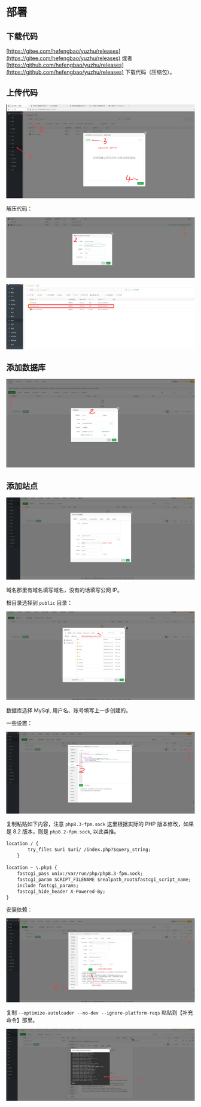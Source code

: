 # 部署

## 下载代码

[https://gitee.com/hefengbao/yuzhu/releases](https://gitee.com/hefengbao/yuzhu/releases) 或者 [https://github.com/hefengbao/yuzhu/releases](https://github.com/hefengbao/yuzhu/releases) 下载代码（压缩包）。

## 上传代码

![](../images/bt12.png)


解压代码：

![](../images/bt13.png)

![](../images/bt14.png)

## 添加数据库

![](../images/bt15.png)

## 添加站点

![](../images/bt18.png)

域名那里有域名填写域名，没有的话填写公网 IP。

根目录选择到 `public` 目录：

![](../images/bt19.png)

数据库选择 MySql, 用户名、账号填写上一步创建的。


一些设置：


![](../images/bt21.png)


复制粘贴如下内容，注意 `php8.3-fpm.sock` 这里根据实际的 PHP 版本修改，如果是 8.2 版本，则是 `php8.2-fpm.sock`, 以此类推。

```
location / {
        try_files $uri $uri/ /index.php?$query_string;
    }

location ~ \.php$ {
    fastcgi_pass unix:/var/run/php/php8.3-fpm.sock;
    fastcgi_param SCRIPT_FILENAME $realpath_root$fastcgi_script_name;
    include fastcgi_params;
    fastcgi_hide_header X-Powered-By;
}
```

安装依赖：

![](../images/bt23.png)

复制 `--optimize-autoloader --no-dev --ignore-platform-reqs` 粘贴到【补充命令】那里。


![](../images/bt22.png)


